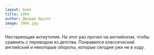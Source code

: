 ```yaml
---
layout: book
title: 1984
author: Джордж Оруэлл
image: 1984.jpg
---
```


Нестареющая антиутопия. На этот раз прочел на английском, чтобы сравнить с
переводом из детства. Понравился классический английский и некоторые обороты,
которые сегодня уже не в ходу.
